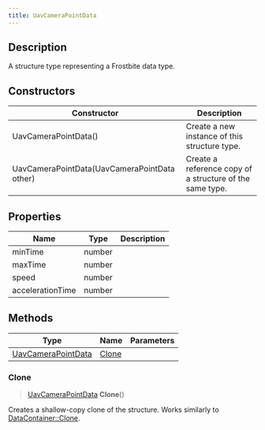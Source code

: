 ```yaml
---
title: UavCameraPointData
---
```

## Description

A structure type representing a Frostbite data type.

## Constructors

| Constructor                                  | Description                                              |
| -------------------------------------------- | -------------------------------------------------------- |
| UavCameraPointData()                         | Create a new instance of this structure type.            |
| UavCameraPointData(UavCameraPointData other) | Create a reference copy of a structure of the same type. |

## Properties

| Name             | Type   | Description |
| ---------------- | ------ | ----------- |
| minTime          | number |             |
| maxTime          | number |             |
| speed            | number |             |
| accelerationTime | number |             |

## Methods

| Type                                     | Name            | Parameters |
| ---------------------------------------- | --------------- | ---------- |
| [UavCameraPointData](/vext/ref/fb/uavcamerapointdata/) | [Clone](#clone) |            |

### Clone

> [UavCameraPointData](/vext/ref/fb/uavcamerapointdata/) **Clone**()

Creates a shallow-copy clone of the structure. Works similarly to [DataContainer::Clone](/vext/ref/shared/class/datacontainer#clone).
